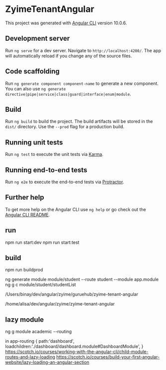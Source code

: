 # ZyimeTenantAngular

This project was generated with [Angular CLI](https://github.com/angular/angular-cli) version 10.0.6.

## Development server

Run `ng serve` for a dev server. Navigate to `http://localhost:4200/`. The app will automatically reload if you change any of the source files.

## Code scaffolding

Run `ng generate component component-name` to generate a new component. You can also use `ng generate directive|pipe|service|class|guard|interface|enum|module`.

## Build

Run `ng build` to build the project. The build artifacts will be stored in the `dist/` directory. Use the `--prod` flag for a production build.

## Running unit tests

Run `ng test` to execute the unit tests via [Karma](https://karma-runner.github.io).

## Running end-to-end tests

Run `ng e2e` to execute the end-to-end tests via [Protractor](http://www.protractortest.org/).

## Further help

To get more help on the Angular CLI use `ng help` or go check out the [Angular CLI README](https://github.com/angular/angular-cli/blob/master/README.md).

## run

npm run start:dev
npm run start:test

## build

npm run buildprod
 
 ng generate module module/student --route student --module app.module
 ng g c module/student/studentList

/Users/binay/dev/angular/zyime/guruehub/zyime-tenant-angular


/home/alisa/dev/angular/zyime/zyime-tenant-angular


## lazy module

ng g module academic --routing

in app-routing
{
path:'dashboard',
loadchildren:'./dashboard/dashboard.module#DashboardModule',
}
https://scotch.io/courses/working-with-the-angular-cli/child-module-routes-and-lazy-loading
https://scotch.io/courses/build-your-first-angular-website/lazy-loading-an-angular-section
